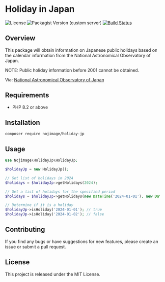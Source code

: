 # Holiday in Japan

![License](https://img.shields.io/github/license/nojimage/holiday-jp-php)
![Packagist Version (custom server)](https://img.shields.io/packagist/v/nojimage/holiday-jp)
[![Build Status](https://github.com/nojimage/holiday-jp-php/actions/workflows/ci.yml/badge.svg)](https://github.com/nojimage/holiday-jp-php/actions/workflows/ci.yml)

## Overview

This package will obtain information on Japanese public holidays based on the calendar information from the National Astronomical Observatory of Japan.

NOTE: Public holiday information before 2001 cannot be obtained.

Via: [National Astronomical Observatory of Japan](https://eco.mtk.nao.ac.jp/koyomi/cande/calendar.html)

## Requirements

- PHP 8.2 or above

## Installation

```shell
composer require nojimage/holiday-jp
```

## Usage

```php
use Nojimage\HolidayJp\HolidayJp;

$holidayJp = new HolidayJp();

// Get list of holidays in 2024
$holidays = $holidayJp->getHolidays(2024);

// Get a list of holidays for the specified period
$holidays = $holidayJp->getHolidays(new DateTime('2024-01-01'), new DateTime('2024-12-31'));

// Determine if it is a holiday
$holidayJp->isHoliday('2024-01-01'); // true
$holidayJp->isHoliday('2024-01-02'); // false
```

## Contributing

If you find any bugs or have suggestions for new features, please create an issue or submit a pull request.

## License

This project is released under the MIT License.
